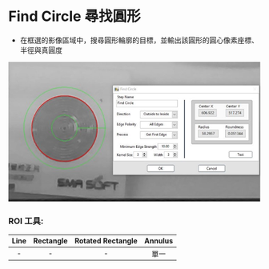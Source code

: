 # Find Circle 尋找圓形

* 在框選的影像區域中，搜尋圓形輪廓的目標，並輸出該圓形的圓心像素座標、半徑與真圓度

![](../../../.gitbook/assets/tu-pian-17.jpg)

### ROI 工具:

| Line | Rectangle | Rotated Rectangle | Annulus |
| :---: | :---: | :---: | :---: |
| - | - | - | 單一 |

